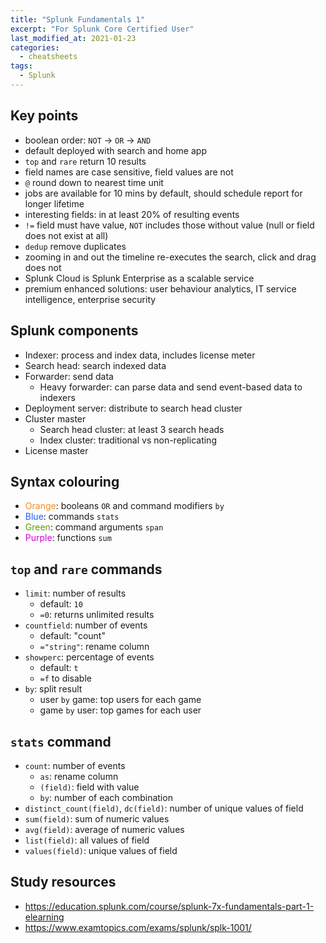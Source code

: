 ```yaml
---
title: "Splunk Fundamentals 1"
excerpt: "For Splunk Core Certified User"
last_modified_at: 2021-01-23
categories:
  - cheatsheets
tags:
  - Splunk
---
```


## Key points
- boolean order: `NOT` -> `OR` -> `AND`
- default deployed with search and home app
- `top` and `rare` return 10 results
- field names are case sensitive, field values are not
- `@` round down to nearest time unit
- jobs are available for 10 mins by default, should schedule report for longer lifetime
- interesting fields: in at least 20% of resulting events
- `!=` field must have value, `NOT` includes those without value (null or field does not exist at all)
- `dedup` remove duplicates
- zooming in and out the timeline re-executes the search, click and drag does not
- Splunk Cloud is Splunk Enterprise as a scalable service
- premium enhanced solutions: user behaviour analytics, IT service intelligence, enterprise security

## Splunk components
- Indexer: process and index data, includes license meter
- Search head: search indexed data
- Forwarder: send data
    - Heavy forwarder: can parse data and send event-based data to indexers
- Deployment server: distribute to search head cluster
- Cluster master
    - Search head cluster: at least 3 search heads
    - Index cluster: traditional vs non-replicating
- License master

## Syntax colouring
- <span style="color:#F78B21">Orange</span>: booleans `OR` and command modifiers `by`
- <span style="color:#1F5CFF">Blue</span>: commands `stats`
- <span style="color:#5CA301">Green</span>: command arguments `span`
- <span style="color:#D100D3">Purple</span>: functions `sum`

## `top` and `rare` commands
- `limit`: number of results
    - default: `10`
    - `=0`: returns unlimited results
- `countfield`: number of events
    - default: "count"
    - `="string"`: rename column
- `showperc`: percentage of events
    - default: `t`
    - `=f` to disable
- `by`: split result
    - user `by` game: top users for each game
    - game `by` user: top games for each user

## `stats` command
- `count`: number of events
    - `as`: rename column
    - `(field)`: field with value
    - `by`: number of each combination
- `distinct_count(field)`, `dc(field)`: number of unique values of field
- `sum(field)`: sum of numeric values
- `avg(field)`: average of numeric values
- `list(field)`: all values of field
- `values(field)`: unique values of field

## Study resources
- <https://education.splunk.com/course/splunk-7x-fundamentals-part-1-elearning>
- <https://www.examtopics.com/exams/splunk/splk-1001/>
